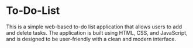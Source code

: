 # To-Do-List
This is a simple web-based to-do list application that allows users to add and delete tasks. The application is built using HTML, CSS, and JavaScript, and is designed to be user-friendly with a clean and modern interface.
